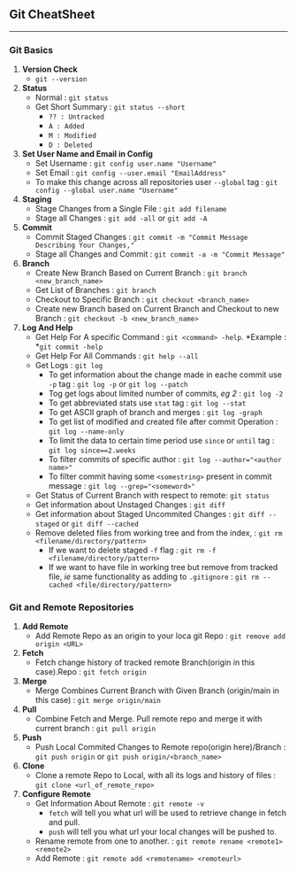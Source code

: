 ## Git CheatSheet
******
### Git Basics
1. **Version Check**
    - `git --version`
2. **Status**
   - Normal : `git status`
   - Get Short Summary : `git status --short`
     - `?? : Untracked`
     - `A : Added`
     - `M : Modified`
     - `D : Deleted`
3. **Set User Name and Email in Config**
   - Set Username : `git config user.name "Username"`
   - Set Email : `git config --user.email "EmailAddress"`
   - To make this change across all repositories user `--global` tag : `git config --global user.name "Username"`
4. **Staging**
   - Stage Changes from a Single File : `git add filename`
   - Stage all Changes : `git add -all` or `git add -A`
5. **Commit**
   - Commit Staged Changes : `git commit -m "Commit Message Describing Your Changes,"`
   - Stage all Changes and Commit : `git commit -a -m "Commit Message"`
6. **Branch**
   - Create New Branch Based on Current Branch : `git branch <new_branch_name>`
   - Get List of Branches : `git branch`
   - Checkout to Specific Branch : `git checkout <branch_name>`
   - Create new Branch based on Current Branch and Checkout to new Branch : `git checkout -b <new_branch_name>`
7. **Log And Help**
   - Get Help For A specific Command : `git <command> -help`. *Example : *`git commit -help` 
   - Get Help For All Commands : `git help --all`
   - Get Logs : `git log`
     - To get information about the change made in eache commit use `-p` tag : `git log -p` or `git log --patch`
     - Tog get logs about limited number of commits, *eg 2* : `git log -2` 
     - To get abbreviated stats use `stat` tag : `git log --stat`
     - To get ASCII graph of branch and merges : `git log -graph`
     - To get list of modified and created file after commit Operation : `git log --name-only `
     - To limit the data to certain time period use `since` or `until` tag : `git log since==2.weeks`
     - To filter commits of specific author : `git log --author="<author name>"`
     - To filter commit having some `<somestring>` present in commit message : `git log --grep="<someword>"`
   - Get Status of Current Branch with respect to remote: `git status`
   - Get information about Unstaged Changes : `git diff`
   - Get information about Staged Uncommited Changes : `git diff --staged` or `git diff --cached`
   - Remove deleted files from working tree and from the index, : `git rm <filename/directory/pattern>`
     - If we want to delete staged  `-f` flag : `git rm -f <filename/directory/pattern>`
     - If we want to have file in working tree but remove from tracked file, *ie* same functionality as adding to `.gitignore` : `git rm --cached <file/directory/pattern>`
### Git and Remote Repositories
1. **Add Remote**
   - Add Remote Repo as an origin to your loca git Repo : `git remove add origin <URL>`
2. **Fetch**
   - Fetch change history of tracked remote Branch(origin in this case).Repo : `git fetch origin`
3. **Merge**
   - Merge Combines Current Branch with Given Branch (origin/main in this case) : `git merge origin/main`
4. **Pull**
   - Combine Fetch and Merge. Pull remote repo and merge it with current branch : `git pull origin`
5. **Push**
   - Push Local Commited Changes to Remote repo(origin here)/Branch : `git push origin` or `git push origin/<branch_name>`
6. **Clone**
   - Clone a remote Repo to Local, with all its logs and history of files : `git clone <url_of_remote_repo>`
7. **Configure Remote**
   - Get Information About Remote : `git remote -v`
     - `fetch` will tell you what url will be used to retrieve change in fetch and pull.
     - `push` will tell you what url your local changes will be pushed to.
   - Rename remote from one to another. : `git remote rename <remote1> <remote2>`
   - Add Remote : `git remote add <remotename> <remoteurl>`